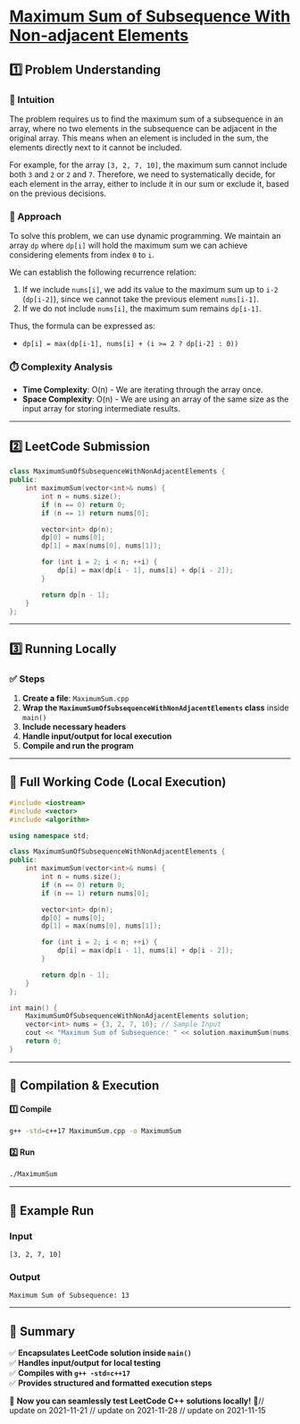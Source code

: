 # **[Maximum Sum of Subsequence With Non-adjacent Elements](https://leetcode.com/problems/maximum-sum-of-subsequence-with-non-adjacent-elements/description/)**  

## **1️⃣ Problem Understanding**  
### **📌 Intuition**  
The problem requires us to find the maximum sum of a subsequence in an array, where no two elements in the subsequence can be adjacent in the original array. This means when an element is included in the sum, the elements directly next to it cannot be included. 

For example, for the array `[3, 2, 7, 10]`, the maximum sum cannot include both `3` and `2` or `2` and `7`. Therefore, we need to systematically decide, for each element in the array, either to include it in our sum or exclude it, based on the previous decisions.

### **🚀 Approach**  
To solve this problem, we can use dynamic programming. We maintain an array `dp` where `dp[i]` will hold the maximum sum we can achieve considering elements from index `0` to `i`.

We can establish the following recurrence relation:

1. If we include `nums[i]`, we add its value to the maximum sum up to `i-2` (`dp[i-2]`), since we cannot take the previous element `nums[i-1]`.
2. If we do not include `nums[i]`, the maximum sum remains `dp[i-1]`.

Thus, the formula can be expressed as:
- `dp[i] = max(dp[i-1], nums[i] + (i >= 2 ? dp[i-2] : 0))`

### **⏱️ Complexity Analysis**  
- **Time Complexity**: O(n) - We are iterating through the array once.  
- **Space Complexity**: O(n) - We are using an array of the same size as the input array for storing intermediate results.  

---  

## **2️⃣ LeetCode Submission**  
```cpp
class MaximumSumOfSubsequenceWithNonAdjacentElements {
public:
    int maximumSum(vector<int>& nums) {
        int n = nums.size();
        if (n == 0) return 0;
        if (n == 1) return nums[0];

        vector<int> dp(n);
        dp[0] = nums[0];
        dp[1] = max(nums[0], nums[1]);

        for (int i = 2; i < n; ++i) {
            dp[i] = max(dp[i - 1], nums[i] + dp[i - 2]);
        }

        return dp[n - 1];
    }
};
```  

---  

## **3️⃣ Running Locally**  
### **✅ Steps**  
1. **Create a file**: `MaximumSum.cpp`  
2. **Wrap the `MaximumSumOfSubsequenceWithNonAdjacentElements` class** inside `main()`  
3. **Include necessary headers**  
4. **Handle input/output for local execution**  
5. **Compile and run the program**  

---  

## **📝 Full Working Code (Local Execution)**  
```cpp
#include <iostream>
#include <vector>
#include <algorithm>

using namespace std;

class MaximumSumOfSubsequenceWithNonAdjacentElements {
public:
    int maximumSum(vector<int>& nums) {
        int n = nums.size();
        if (n == 0) return 0;
        if (n == 1) return nums[0];

        vector<int> dp(n);
        dp[0] = nums[0];
        dp[1] = max(nums[0], nums[1]);

        for (int i = 2; i < n; ++i) {
            dp[i] = max(dp[i - 1], nums[i] + dp[i - 2]);
        }

        return dp[n - 1];
    }
};

int main() {
    MaximumSumOfSubsequenceWithNonAdjacentElements solution;
    vector<int> nums = {3, 2, 7, 10}; // Sample Input
    cout << "Maximum Sum of Subsequence: " << solution.maximumSum(nums) << endl; // Expected Output: 13
    return 0;
}
```  

---  

## **🔧 Compilation & Execution**  
#### **1️⃣ Compile**  
```bash
g++ -std=c++17 MaximumSum.cpp -o MaximumSum
```  

#### **2️⃣ Run**  
```bash
./MaximumSum
```  

---  

## **🎯 Example Run**  
### **Input**  
```
[3, 2, 7, 10]
```  
### **Output**  
```
Maximum Sum of Subsequence: 13
```  

---  

## **📌 Summary**  
✅ **Encapsulates LeetCode solution inside `main()`**  
✅ **Handles input/output for local testing**  
✅ **Compiles with `g++ -std=c++17`**  
✅ **Provides structured and formatted execution steps**  

🚀 **Now you can seamlessly test LeetCode C++ solutions locally!** 🚀// update on 2021-11-21
// update on 2021-11-28
// update on 2021-11-15
